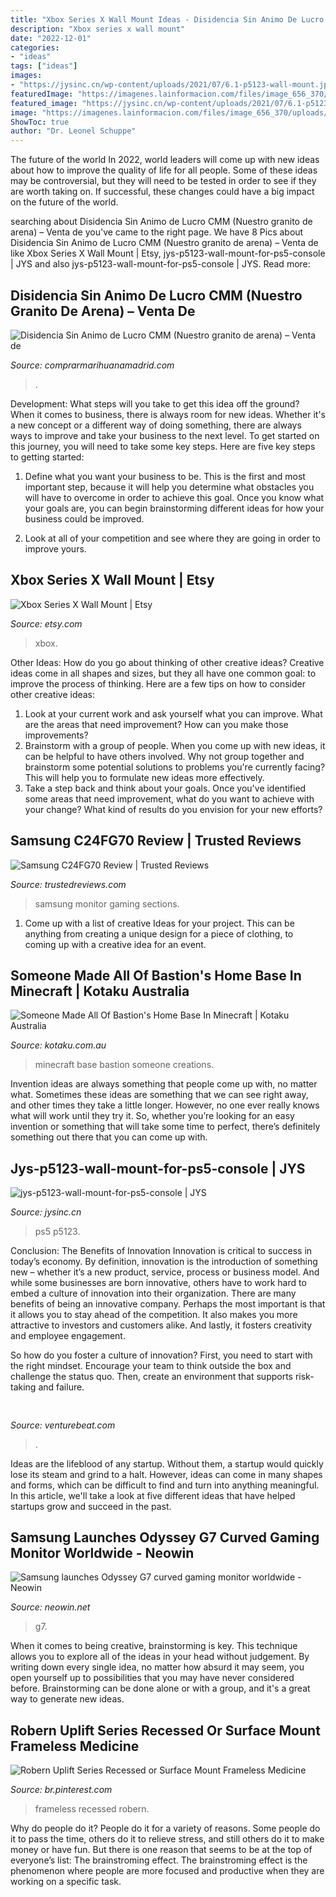 ```yaml
---
title: "Xbox Series X Wall Mount Ideas - Disidencia Sin Animo De Lucro Cmm (nuestro Granito De Arena) – Venta De"
description: "Xbox series x wall mount"
date: "2022-12-01"
categories:
- "ideas"
tags: ["ideas"]
images:
- "https://jysinc.cn/wp-content/uploads/2021/07/6.1-p5123-wall-mount.jpg"
featuredImage: "https://imagenes.lainformacion.com/files/image_656_370/uploads/imagenes/2017/09/16/59bc7445c1a63.jpeg"
featured_image: "https://jysinc.cn/wp-content/uploads/2021/07/6.1-p5123-wall-mount.jpg"
image: "https://imagenes.lainformacion.com/files/image_656_370/uploads/imagenes/2017/09/16/59bc7445c1a63.jpeg"
ShowToc: true
author: "Dr. Leonel Schuppe"
---
```



The future of the world
In 2022, world leaders will come up with new ideas about how to improve the quality of life for all people. Some of these ideas may be controversial, but they will need to be tested in order to see if they are worth taking on. If successful, these changes could have a big impact on the future of the world.

	

		
searching about Disidencia Sin Animo de Lucro CMM (Nuestro granito de arena) – Venta de you've came to the right page. We have 8 Pics about Disidencia Sin Animo de Lucro CMM (Nuestro granito de arena) – Venta de like Xbox Series X Wall Mount | Etsy, jys-p5123-wall-mount-for-ps5-console | JYS and also jys-p5123-wall-mount-for-ps5-console | JYS. Read more:
		
    
## Disidencia Sin Animo De Lucro CMM (Nuestro Granito De Arena) – Venta De

<img loading=lazy src="https://imagenes.lainformacion.com/files/image_656_370/uploads/imagenes/2017/09/16/59bc7445c1a63.jpeg" onerror="this.onerror=null;this.src='https://tse3.mm.bing.net/th?id=OIP.TybRjdKQeEq2RUVUgkQFlQHaEL&amp;pid=15.1';" alt="Disidencia Sin Animo de Lucro CMM (Nuestro granito de arena) – Venta de">

_Source: comprarmarihuanamadrid.com_

>. 

	

Development: What steps will you take to get this idea off the ground?
When it comes to business, there is always room for new ideas. Whether it's a new concept or a different way of doing something, there are always ways to improve and take your business to the next level. To get started on this journey, you will need to take some key steps. Here are five key steps to getting started:
1. Define what you want your business to be. This is the first and most important step, because it will help you determine what obstacles you will have to overcome in order to achieve this goal. Once you know what your goals are, you can begin brainstorming different ideas for how your business could be improved.

2. Look at all of your competition and see where they are going in order to improve yours.

    
## Xbox Series X Wall Mount | Etsy

<img loading=lazy src="https://i.etsystatic.com/23472938/r/il/2c6731/2823649282/il_794xN.2823649282_al0e.jpg" onerror="this.onerror=null;this.src='https://tse1.mm.bing.net/th?id=OIP.uLe7MGmSv9BQHQNp9ra_jwHaJ4&amp;pid=15.1';" alt="Xbox Series X Wall Mount | Etsy">

_Source: etsy.com_

>xbox. 

	

Other Ideas: How do you go about thinking of other creative ideas?
Creative ideas come in all shapes and sizes, but they all have one common goal: to improve the process of thinking. Here are a few tips on how to consider other creative ideas:
1. Look at your current work and ask yourself what you can improve. What are the areas that need improvement? How can you make those improvements?
2. Brainstorm with a group of people. When you come up with new ideas, it can be helpful to have others involved. Why not group together and brainstorm some potential solutions to problems you're currently facing? This will help you to formulate new ideas more effectively.
3. Take a step back and think about your goals. Once you've identified some areas that need improvement, what do you want to achieve with your change? What kind of results do you envision for your new efforts?

    
## Samsung C24FG70 Review | Trusted Reviews

<img loading=lazy src="https://ksassets.timeincuk.net/wp/uploads/sites/54/2016/11/samsung-c24fg70-10-1.jpg" onerror="this.onerror=null;this.src='https://tse3.mm.bing.net/th?id=OIP.X_BWL6xO5ANTmb8hTFbGtQHaEK&amp;pid=15.1';" alt="Samsung C24FG70 Review | Trusted Reviews">

_Source: trustedreviews.com_

>samsung monitor gaming sections. 

	

1. Come up with a list of creative Ideas for your project. This can be anything from creating a unique design for a piece of clothing, to coming up with a creative idea for an event.

    
## Someone Made All Of Bastion&#039;s Home Base In Minecraft | Kotaku Australia

<img loading=lazy src="http://img.gawkerassets.com/img/186phcouw0ipfjpg/original.jpg" onerror="this.onerror=null;this.src='https://tse2.mm.bing.net/th?id=OIP.-R8bE7ujcUMcSgjgI209CgHaEK&amp;pid=15.1';" alt="Someone Made All Of Bastion&#039;s Home Base In Minecraft | Kotaku Australia">

_Source: kotaku.com.au_

>minecraft base bastion someone creations. 

	

Invention ideas are always something that people come up with, no matter what. Sometimes these ideas are something that we can see right away, and other times they take a little longer. However, no one ever really knows what will work until they try it. So, whether you’re looking for an easy invention or something that will take some time to perfect, there’s definitely something out there that you can come up with.

    
## Jys-p5123-wall-mount-for-ps5-console | JYS

<img loading=lazy src="https://jysinc.cn/wp-content/uploads/2021/07/6.1-p5123-wall-mount.jpg" onerror="this.onerror=null;this.src='https://tse3.mm.bing.net/th?id=OIP.QfKrqRtXXaN3GYJhnwRYOQHaGL&amp;pid=15.1';" alt="jys-p5123-wall-mount-for-ps5-console | JYS">

_Source: jysinc.cn_

>ps5 p5123. 

	

Conclusion: The Benefits of Innovation
Innovation is critical to success in today’s economy. By definition, innovation is the introduction of something new – whether it’s a new product, service, process or business model. And while some businesses are born innovative, others have to work hard to embed a culture of innovation into their organization.
There are many benefits of being an innovative company. Perhaps the most important is that it allows you to stay ahead of the competition. It also makes you more attractive to investors and customers alike. And lastly, it fosters creativity and employee engagement.

So how do you foster a culture of innovation? First, you need to start with the right mindset. Encourage your team to think outside the box and challenge the status quo. Then, create an environment that supports risk-taking and failure.

    
## 

<img loading=lazy src="https://venturebeat.com/wp-content/uploads/2018/09/IMG_20180903_102707-1.jpg?w=757" onerror="this.onerror=null;this.src='https://tse3.mm.bing.net/th?id=OIP.Dnhhdm2edEw4m6F1HTB_ZgHaF3&amp;pid=15.1';" alt="">

_Source: venturebeat.com_

>. 

	

Ideas are the lifeblood of any startup. Without them, a startup would quickly lose its steam and grind to a halt. However, ideas can come in many shapes and forms, which can be difficult to find and turn into anything meaningful. In this article, we'll take a look at five different ideas that have helped startups grow and succeed in the past.

    
## Samsung Launches Odyssey G7 Curved Gaming Monitor Worldwide - Neowin

<img loading=lazy src="https://cdn.neow.in/news/images/galleries/4386/1591011911_odyssey-g7_dl3.jpg" onerror="this.onerror=null;this.src='https://tse4.mm.bing.net/th?id=OIP.wFGkXl7cBBjjNz37JsRIJAHaE7&amp;pid=15.1';" alt="Samsung launches Odyssey G7 curved gaming monitor worldwide - Neowin">

_Source: neowin.net_

>g7. 

	

When it comes to being creative, brainstorming is key. This technique allows you to explore all of the ideas in your head without judgement. By writing down every single idea, no matter how absurd it may seem, you open yourself up to possibilities that you may have never considered before. Brainstorming can be done alone or with a group, and it's a great way to generate new ideas.

    
## Robern Uplift Series Recessed Or Surface Mount Frameless Medicine

<img loading=lazy src="https://i.pinimg.com/736x/27/18/78/2718789cc189056a990a65522e4a1a41.jpg" onerror="this.onerror=null;this.src='https://tse2.mm.bing.net/th?id=OIP.qzPaXz2RBjsmcMRR96VJnQAAAA&amp;pid=15.1';" alt="Robern Uplift Series Recessed or Surface Mount Frameless Medicine">

_Source: br.pinterest.com_

>frameless recessed robern. 

	

Why do people do it?
People do it for a variety of reasons. Some people do it to pass the time, others do it to relieve stress, and still others do it to make money or have fun. But there is one reason that seems to be at the top of everyone’s list: The brainstroming effect. The brainstroming effect is the phenomenon where people are more focused and productive when they are working on a specific task.

